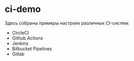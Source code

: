 # ci-demo

Здесь собраны примеры настроек различных CI-систем:

* CircleCI
* Github Actions
* Jenkins
* Bitbucket Pipelines
* Gitlab

